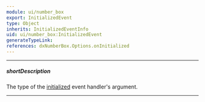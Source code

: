 ```yaml
---
module: ui/number_box
export: InitializedEvent
type: Object
inherits: InitializedEventInfo
uid: ui/number_box:InitializedEvent
generateTypeLink: 
references: dxNumberBox.Options.onInitialized
---
```

---
##### shortDescription
The type of the [initialized]({basewidgetpath}/Events/#initialized) event handler's argument.

---
<!-- Description goes here -->